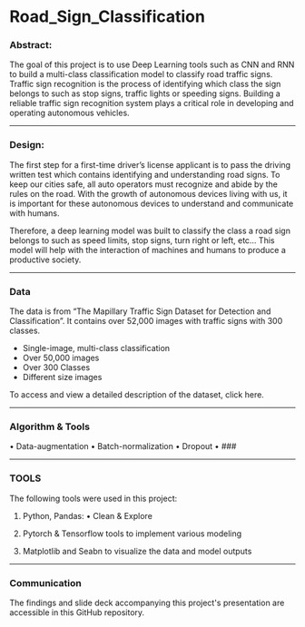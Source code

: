 # Road_Sign_Classification



### Abstract:


The goal of this project is to use Deep Learning tools such as CNN and RNN to build a multi-class classification model to classify road traffic signs. Traffic sign recognition is the process of identifying which class the sign belongs to such as stop signs, traffic lights or speeding signs. Building a reliable traffic sign recognition system plays a critical role in developing and operating autonomous vehicles. 



---



### Design:


The first step for a first-time driver’s license applicant is to pass the driving written test which contains identifying and understanding road signs. To keep our cities safe, all auto operators must recognize and abide by the rules on the road. With the growth of autonomous devices living with us, it is important for these autonomous devices to understand and communicate with humans.  

Therefore, a deep learning model was built to classify the class a road sign belongs to such as speed limits, stop signs, turn right or left, etc… This model will help with the interaction of machines and humans to produce a productive society. 

 



---



### Data


The data is from “The Mapillary Traffic Sign Dataset for Detection and Classification”. It contains over 52,000 images with traffic signs with 300 classes.



- Single-image, multi-class classification 
- Over 50,000 images
- Over 300 Classes
- Different size images

To access and view a detailed description of the dataset, click here. 



---


### Algorithm & Tools


•	Data-augmentation
•	Batch-normalization
•	Dropout
•	###


---



### **TOOLS**

The following tools were used in this project:

1.	Python, Pandas: 
       •	    Clean & Explore
      

2.	Pytorch & Tensorflow tools to implement various modeling

3.	Matplotlib and Seabn to visualize the data and model outputs

---

### Communication


The findings and slide deck accompanying this project's presentation are accessible in this GitHub repository.



